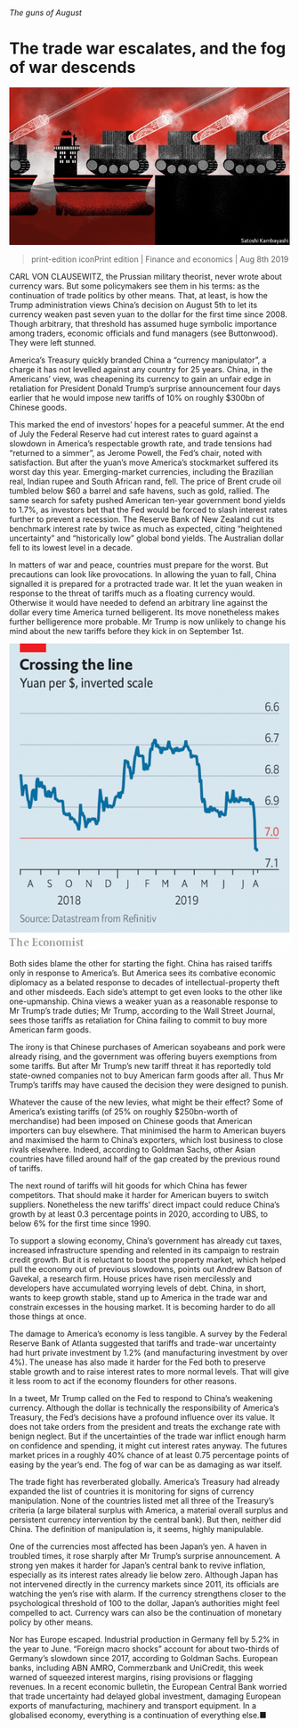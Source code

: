 ###### The guns of August

# The trade war escalates, and the fog of war descends 

![image](images/20190810_FND001.jpg) 

> print-edition iconPrint edition | Finance and economics | Aug 8th 2019 

CARL VON CLAUSEWITZ, the Prussian military theorist, never wrote about currency wars. But some policymakers see them in his terms: as the continuation of trade politics by other means. That, at least, is how the Trump administration views China’s decision on August 5th to let its currency weaken past seven yuan to the dollar for the first time since 2008. Though arbitrary, that threshold has assumed huge symbolic importance among traders, economic officials and fund managers (see Buttonwood). They were left stunned. 

America’s Treasury quickly branded China a “currency manipulator”, a charge it has not levelled against any country for 25 years. China, in the Americans’ view, was cheapening its currency to gain an unfair edge in retaliation for President Donald Trump’s surprise announcement four days earlier that he would impose new tariffs of 10% on roughly $300bn of Chinese goods. 

This marked the end of investors’ hopes for a peaceful summer. At the end of July the Federal Reserve had cut interest rates to guard against a slowdown in America’s respectable growth rate, and trade tensions had “returned to a simmer”, as Jerome Powell, the Fed’s chair, noted with satisfaction. But after the yuan’s move America’s stockmarket suffered its worst day this year. Emerging-market currencies, including the Brazilian real, Indian rupee and South African rand, fell. The price of Brent crude oil tumbled below $60 a barrel and safe havens, such as gold, rallied. The same search for safety pushed American ten-year government bond yields to 1.7%, as investors bet that the Fed would be forced to slash interest rates further to prevent a recession. The Reserve Bank of New Zealand cut its benchmark interest rate by twice as much as expected, citing “heightened uncertainty” and “historically low” global bond yields. The Australian dollar fell to its lowest level in a decade. 

In matters of war and peace, countries must prepare for the worst. But precautions can look like provocations. In allowing the yuan to fall, China signalled it is prepared for a protracted trade war. It let the yuan weaken in response to the threat of tariffs much as a floating currency would. Otherwise it would have needed to defend an arbitrary line against the dollar every time America turned belligerent. Its move nonetheless makes further belligerence more probable. Mr Trump is now unlikely to change his mind about the new tariffs before they kick in on September 1st. 

![image](images/20190810_FNC527.png) 

Both sides blame the other for starting the fight. China has raised tariffs only in response to America’s. But America sees its combative economic diplomacy as a belated response to decades of intellectual-property theft and other misdeeds. Each side’s attempt to get even looks to the other like one-upmanship. China views a weaker yuan as a reasonable response to Mr Trump’s trade duties; Mr Trump, according to the Wall Street Journal, sees those tariffs as retaliation for China failing to commit to buy more American farm goods. 

The irony is that Chinese purchases of American soyabeans and pork were already rising, and the government was offering buyers exemptions from some tariffs. But after Mr Trump’s new tariff threat it has reportedly told state-owned companies not to buy American farm goods after all. Thus Mr Trump’s tariffs may have caused the decision they were designed to punish. 

Whatever the cause of the new levies, what might be their effect? Some of America’s existing tariffs (of 25% on roughly $250bn-worth of merchandise) had been imposed on Chinese goods that American importers can buy elsewhere. That minimised the harm to American buyers and maximised the harm to China’s exporters, which lost business to close rivals elsewhere. Indeed, according to Goldman Sachs, other Asian countries have filled around half of the gap created by the previous round of tariffs. 

The next round of tariffs will hit goods for which China has fewer competitors. That should make it harder for American buyers to switch suppliers. Nonetheless the new tariffs’ direct impact could reduce China’s growth by at least 0.3 percentage points in 2020, according to UBS, to below 6% for the first time since 1990. 

To support a slowing economy, China’s government has already cut taxes, increased infrastructure spending and relented in its campaign to restrain credit growth. But it is reluctant to boost the property market, which helped pull the economy out of previous slowdowns, points out Andrew Batson of Gavekal, a research firm. House prices have risen mercilessly and developers have accumulated worrying levels of debt. China, in short, wants to keep growth stable, stand up to America in the trade war and constrain excesses in the housing market. It is becoming harder to do all those things at once. 

The damage to America’s economy is less tangible. A survey by the Federal Reserve Bank of Atlanta suggested that tariffs and trade-war uncertainty had hurt private investment by 1.2% (and manufacturing investment by over 4%). The unease has also made it harder for the Fed both to preserve stable growth and to raise interest rates to more normal levels. That will give it less room to act if the economy flounders for other reasons. 

In a tweet, Mr Trump called on the Fed to respond to China’s weakening currency. Although the dollar is technically the responsibility of America’s Treasury, the Fed’s decisions have a profound influence over its value. It does not take orders from the president and treats the exchange rate with benign neglect. But if the uncertainties of the trade war inflict enough harm on confidence and spending, it might cut interest rates anyway. The futures market prices in a roughly 40% chance of at least 0.75 percentage points of easing by the year’s end. The fog of war can be as damaging as war itself. 

The trade fight has reverberated globally. America’s Treasury had already expanded the list of countries it is monitoring for signs of currency manipulation. None of the countries listed met all three of the Treasury’s criteria (a large bilateral surplus with America, a material overall surplus and persistent currency intervention by the central bank). But then, neither did China. The definition of manipulation is, it seems, highly manipulable. 

One of the currencies most affected has been Japan’s yen. A haven in troubled times, it rose sharply after Mr Trump’s surprise announcement. A strong yen makes it harder for Japan’s central bank to revive inflation, especially as its interest rates already lie below zero. Although Japan has not intervened directly in the currency markets since 2011, its officials are watching the yen’s rise with alarm. If the currency strengthens closer to the psychological threshold of 100 to the dollar, Japan’s authorities might feel compelled to act. Currency wars can also be the continuation of monetary policy by other means. 

Nor has Europe escaped. Industrial production in Germany fell by 5.2% in the year to June. “Foreign macro shocks” account for about two-thirds of Germany’s slowdown since 2017, according to Goldman Sachs. European banks, including ABN AMRO, Commerzbank and UniCredit, this week warned of squeezed interest margins, rising provisions or flagging revenues. In a recent economic bulletin, the European Central Bank worried that trade uncertainty had delayed global investment, damaging European exports of manufacturing, machinery and transport equipment. In a globalised economy, everything is a continuation of everything else.■ 

